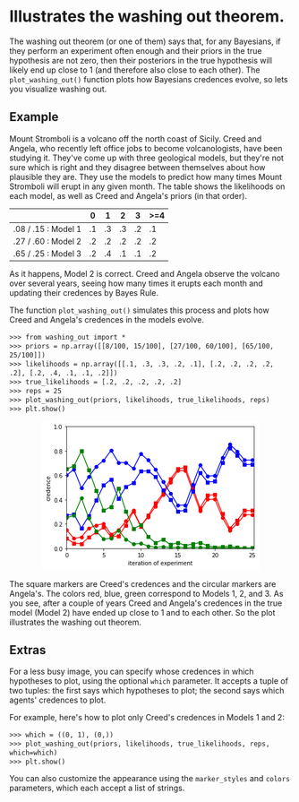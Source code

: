 # Illustrates the washing out theorem.

The washing out theorem (or one of them) says that, for any Bayesians, if they perform an experiment often enough and their priors in the true hypothesis are not zero, then their posteriors in the true hypothesis will likely end up close to 1 (and therefore also close to each other). The `plot_washing_out()` function plots how Bayesians credences evolve, so lets you visualize washing out.

## Example

Mount Stromboli is a volcano off the north coast of Sicily. Creed and Angela, who recently left office jobs to become volcanologists, have been studying it. They've come up with three geological models, but they're not sure which is right and they disagree between themselves about how plausible they are. They use the models to predict how many times Mount Stromboli will erupt in any given month. The table shows the likelihoods on each model, as well as Creed and Angela's priors (in that order).


|                     | 0  | 1  | 2  | 3  | >=4 |
|---------------------|----|----|----|----|-----|
| .08 / .15 : Model 1 | .1 | .3 | .3 | .2 | .1  |
| .27 / .60 : Model 2 | .2 | .2 | .2 | .2 | .2  |
| .65 / .25 : Model 3 | .2 | .4 | .1 | .1 | .2  |


As it happens, Model 2 is correct. Creed and Angela observe the volcano over several years, seeing how many times it erupts each month and updating their credences by Bayes Rule.

The function `plot_washing_out()` simulates this process and plots how Creed and Angela's credences in the models evolve.

```
>>> from washing_out import *
>>> priors = np.array([[8/100, 15/100], [27/100, 60/100], [65/100, 25/100]])
>>> likelihoods = np.array([[.1, .3, .3, .2, .1], [.2, .2, .2, .2, .2], [.2, .4, .1, .1, .2]])
>>> true_likelihoods = [.2, .2, .2, .2, .2]
>>> reps = 25
>>> plot_washing_out(priors, likelihoods, true_likelihoods, reps)
>>> plt.show()
```

<p align="center">
<img src="stromboli.png">
</p>

The square markers are Creed's credences and the circular markers are Angela's. The colors red, blue, green correspond to Models 1, 2, and 3. As you see, after a couple of years Creed and Angela's credences in the true model (Model 2) have ended up close to 1 and to each other. So the plot illustrates the washing out theorem.

## Extras

For a less busy image, you can specify whose credences in which hypotheses to plot, using the optional `which` parameter. It accepts a tuple of two tuples: the first says which hypotheses to plot; the second says which agents' credences to plot.

For example, here's how to plot only Creed's credences in Models 1 and 2:

```
>>> which = ((0, 1), (0,))
>>> plot_washing_out(priors, likelihoods, true_likelihoods, reps, which=which)
>>> plt.show()
```

You can also customize the appearance using the `marker_styles` and `colors` parameters, which each accept a list of strings.
